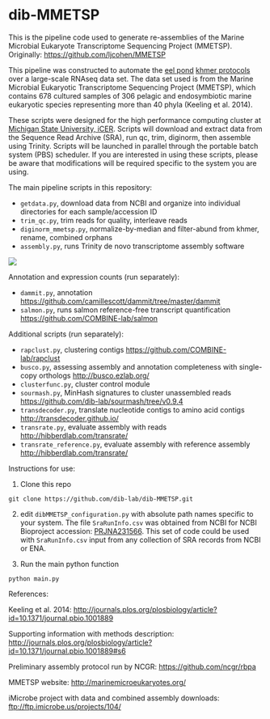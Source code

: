 # dib-MMETSP
This is the pipeline code used to generate re-assemblies of the Marine Microbial Eukaryote Transcriptome Sequencing Project (MMETSP).
Originally: https://github.com/ljcohen/MMETSP

This pipeline was constructed to automate the [eel pond](https://github.com/dib-lab/eel-pond) [khmer protocols](https://khmer-protocols.readthedocs.org/en/ctb/mrnaseq/) over a large-scale RNAseq data set. The data set used is from the Marine Microbial Eukaryotic Transcriptome Sequencing Project (MMETSP), which contains 678 cultured samples of 306 pelagic and endosymbiotic marine eukaryotic species representing more than 40 phyla (Keeling et al. 2014).

These scripts were designed for the high performance computing cluster at [Michigan State University, iCER](https://icer.msu.edu/). Scripts will download and extract data from the Sequence Read Archive (SRA), run qc, trim, diginorm, then assemble using Trinity. Scripts will be launched in parallel through the portable batch system (PBS) scheduler. If you are interested in using these scripts, please be aware that modifications will be required specific to the system you are using.

The main pipeline scripts in this repository:

* `getdata.py`, download data from NCBI and organize into individual directories for each sample/accession ID</li>
* `trim_qc.py`, trim reads for quality, interleave reads</li>
* `diginorm_mmetsp.py`, normalize-by-median and filter-abund from khmer, rename, combined orphans</li>
* `assembly.py`, runs Trinity de novo transcriptome assembly software</li>

![](mmetsp_pipeline1.png)

Annotation and expression counts (run separately):

* `dammit.py`, annotation https://github.com/camillescott/dammit/tree/master/dammit
* `salmon.py`, runs salmon reference-free transcript quantification https://github.com/COMBINE-lab/salmon

Additional scripts (run separately):

* `rapclust.py`, clustering contigs https://github.com/COMBINE-lab/rapclust
* `busco.py`, assessing assembly and annotation completeness with single-copy orthologs http://busco.ezlab.org/
* `clusterfunc.py`, cluster control module
* `sourmash.py`, MinHash signatures to cluster unassembled reads https://github.com/dib-lab/sourmash/tree/v0.9.4
* `transdecoder.py`, translate nucleotide contigs to amino acid contigs http://transdecoder.github.io/
* `transrate.py`, evaluate assembly with reads http://hibberdlab.com/transrate/
* `transrate_reference.py`, evaluate assembly with reference assembly http://hibberdlab.com/transrate/

Instructions for use:

1. Clone this repo 

```
git clone https://github.com/dib-lab/dib-MMETSP.git
```

2. edit `dibMMETSP_configuration.py` with absolute path names specific to your system. The file `SraRunInfo.csv` was obtained from NCBI for NCBI Bioproject accession: [PRJNA231566](http://www.ncbi.nlm.nih.gov/bioproject/PRJNA231566/). This set of code could be used with `SraRunInfo.csv` input from any collection of SRA records from NCBI or ENA. 

3. Run the main python function

```
python main.py
```



References:

Keeling et al. 2014: http://journals.plos.org/plosbiology/article?id=10.1371/journal.pbio.1001889

Supporting information with methods description:
http://journals.plos.org/plosbiology/article?id=10.1371/journal.pbio.1001889#s6

Preliminary assembly protocol run by NCGR:
https://github.com/ncgr/rbpa

MMETSP website: http://marinemicroeukaryotes.org/

iMicrobe project with data and combined assembly downloads: ftp://ftp.imicrobe.us/projects/104/
